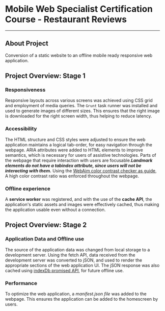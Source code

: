 # Mobile Web Specialist Certification Course - Restaurant Reviews
---
## About Project
Conversion of a static website to an offline mobile ready responsive web application.

## Project Overview: Stage 1

### Responsiveness
Responsive layouts across various screens was achieved using CSS grid and employment of media queries. The `Grunt` task runner 
was installed and used to generate images of different sizes. This ensures that the right image is downloaded for the right
screen width, thus helping to reduce latency. 

### Accessibility
The HTML structure and CSS styles were adjusted to ensure the web application maintains a logical tab-order, for easy navigation through the webpage. ARIA attributes were added to HTML elements to improve semantics, which is necessary for users of assistive technologies. 
Parts of the webpage that require interaction with users are focusable.**_Landmark elements do not have a tabindex attribute, since users will not be interacting with them._** Using the [WebAim color contrast checker as guide](https://webaim.org/resources/contrastchecker/), A high color contrast ratio was enforced throughout the webpage.

### Offline experience
A **service worker** was registered, and with the use of the **cache API**, the application's static assets and images were effectively cached, thus making the application usable even without a connection.


## Project Overview: Stage 2

### Application Data and Offline use
The source of the application data was changed from local storage to a development server. Using the fetch API, data received from the development server was converted to jSON, and used to render the appropriate sections of the web application UI. The jSON response was also cached using [indexDb promised API](https://github.com/jakearchibald/idb), for future offline use.


### Performance
To optimize the web application, a _manifest.json file_ was added to the webpage. This ensures the application can be added to the homescreen by users.




